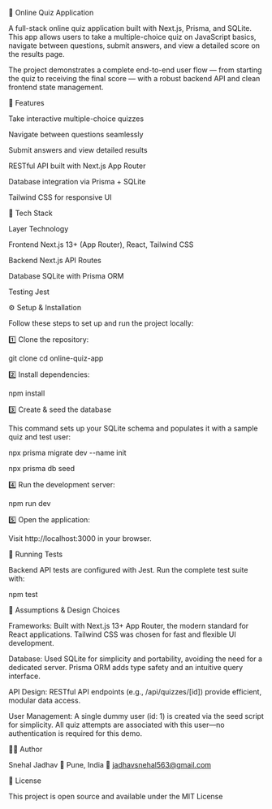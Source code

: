 🧠 Online Quiz Application

A full-stack online quiz application built with Next.js, Prisma, and SQLite.
This app allows users to take a multiple-choice quiz on JavaScript basics, navigate between questions, submit answers, and view a detailed score on the results page.

The project demonstrates a complete end-to-end user flow — from starting the quiz to receiving the final score — with a robust backend API and clean frontend state management.

🚀 Features

Take interactive multiple-choice quizzes

Navigate between questions seamlessly

Submit answers and view detailed results

RESTful API built with Next.js App Router

Database integration via Prisma + SQLite

Tailwind CSS for responsive UI

🧩 Tech Stack

Layer	Technology

Frontend	Next.js 13+ (App Router), React, Tailwind CSS

Backend	Next.js API Routes

Database	SQLite with Prisma ORM

Testing	Jest

⚙️ Setup & Installation

Follow these steps to set up and run the project locally:

1️⃣ Clone the repository:

git clone <your-repository-url>
cd online-quiz-app

2️⃣ Install dependencies:

npm install

3️⃣ Create & seed the database

This command sets up your SQLite schema and populates it with a sample quiz and test user:

npx prisma migrate dev --name init

npx prisma db seed

4️⃣ Run the development server:

npm run dev

5️⃣ Open the application:

Visit http://localhost:3000
 in your browser.

🧪 Running Tests

Backend API tests are configured with Jest.
Run the complete test suite with:

npm test

🧱 Assumptions & Design Choices

Frameworks: Built with Next.js 13+ App Router, the modern standard for React applications.
Tailwind CSS was chosen for fast and flexible UI development.

Database: Used SQLite for simplicity and portability, avoiding the need for a dedicated server.
Prisma ORM adds type safety and an intuitive query interface.

API Design: RESTful API endpoints (e.g., /api/quizzes/[id]) provide efficient, modular data access.

User Management: A single dummy user (id: 1) is created via the seed script for simplicity.
All quiz attempts are associated with this user—no authentication is required for this demo.

👩‍🎓 Author

Snehal Jadhav
📍 Pune, India
📧 jadhavsnehal563@gmail.com

🪪 License

This project is open source and available under the MIT License
